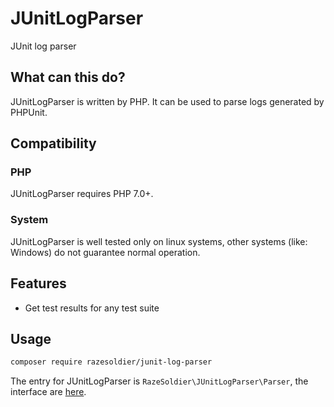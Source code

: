 # JUnitLogParser
JUnit log parser

## What can this do?
JUnitLogParser is written by PHP. It can be used to parse logs generated by PHPUnit.

## Compatibility
### PHP
JUnitLogParser requires PHP 7.0+.
### System
JUnitLogParser is well tested only on linux systems, other systems
(like: Windows) do not guarantee normal operation.

## Features
* Get test results for any test suite

## Usage
```bash
composer require razesoldier/junit-log-parser
```

The entry for JUnitLogParser is `RazeSoldier\JUnitLogParser\Parser`, the interface are [here](https://github.com/RazeSoldier/JUnitLogParser/blob/master/src/IParser.php).